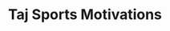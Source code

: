 ---
pid: ch1001
title: Taj Sports Motivations
location_transcription: Wells Fargo Center
coordinates: "[-75.172076076964, 39.900481299471]"
zipcode: '19023'
gen_neighborhood: 
neighborhood: 
outside_phl: 'Darby PA '
age: '14'
age_range: 13-19
instagram: 
image_file_name: ch_1001.jpg
proposal_transcription: 
topic: Sports
topic_summary: '0'
type: Other No Form
keywords_other: 
credit: 
image_labels: 
twitter: 
facebook: 
permalink: "/monuments/ch1001/"
layout: item-page
---